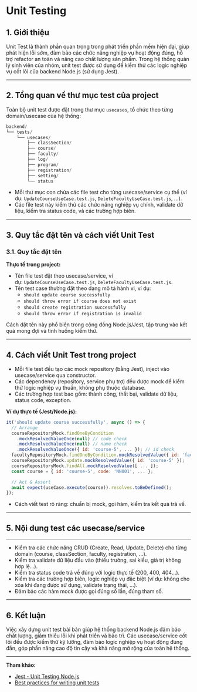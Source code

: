 # Unit Testing

## **1. Giới thiệu**

Unit Test là thành phần quan trọng trong phát triển phần mềm hiện đại, giúp phát hiện lỗi sớm, đảm bảo các chức năng nghiệp vụ hoạt động đúng, hỗ trợ refactor an toàn và nâng cao chất lượng sản phẩm. Trong hệ thống quản lý sinh viên của nhóm, unit test được sử dụng để kiểm thử các logic nghiệp vụ cốt lõi của backend Node.js (sử dụng Jest).

---

## **2. Tổng quan về thư mục test của project**

Toàn bộ unit test được đặt trong thư mục `usecases`, tổ chức theo từng domain/usecase của hệ thống:

```csharp
backend/
└── tests/
    └── usecases/
        ├── classSection/
        ├── course/
        ├── faculty/
        ├── log/
        ├── program/
        ├── registration/
        ├── setting/
        └── status
```

- Mỗi thư mục con chứa các file test cho từng usecase/service cụ thể (ví dụ: `UpdateCourseUseCase.test.js`, `DeleteFacultyUseCase.test.js`, ...).
- Các file test này kiểm thử các chức năng nghiệp vụ chính, validate dữ liệu, kiểm tra status code, và các trường hợp biên.

---

## **3. Quy tắc đặt tên và cách viết Unit Test**

### 3.1. Quy tắc đặt tên

**Thực tế trong project:**

- Tên file test đặt theo usecase/service, ví dụ: `UpdateCourseUseCase.test.js`, `DeleteFacultyUseCase.test.js`.
- Tên test case thường đặt theo dạng mô tả hành vi, ví dụ:
    - `should update course successfully`
    - `should throw error if course does not exist`
    - `should create registration successfully`
    - `should throw error if registration is invalid`

Cách đặt tên này phổ biến trong cộng đồng Node.js/Jest, tập trung vào kết quả mong đợi và tình huống kiểm thử.

---

## **4. Cách viết Unit Test trong project**

- Mỗi file test đều tạo các mock repository (bằng Jest), inject vào usecase/service qua constructor.
- Các dependency (repository, service phụ trợ) đều được mock để kiểm thử logic nghiệp vụ thuần, không phụ thuộc database.
- Các trường hợp test bao gồm: thành công, thất bại, validate dữ liệu, status code, exception.

**Ví dụ thực tế (Jest/Node.js):**

```jsx
it('should update course successfully', async () => {
  // Arrange
  courseRepositoryMock.findOneByCondition
    .mockResolvedValueOnce(null) // code check
    .mockResolvedValueOnce(null) // name check
    .mockResolvedValueOnce({ id: 'course-5', ... }); // id check
  facultyRepositoryMock.findOneByCondition.mockResolvedValue({ id: 'faculty-1' });
  courseRepositoryMock.update.mockResolvedValue({ id: 'course-5' });
  courseRepositoryMock.findAll.mockResolvedValue([ ... ]);
  const course = { id: 'course-5', code: 'NN001', ... };

  // Act & Assert
  await expect(useCase.execute(course)).resolves.toBeDefined();
});
```

- Cách viết test rõ ràng: chuẩn bị mock, gọi hàm, kiểm tra kết quả trả về.

---

## **5. Nội dung test các usecase/service**

---

- Kiểm tra các chức năng CRUD (Create, Read, Update, Delete) cho từng domain (course, classSection, faculty, registration, ...).
- Kiểm tra validate dữ liệu đầu vào (thiếu trường, sai kiểu, giá trị không hợp lệ...).
- Kiểm tra status code trả về đúng với logic thực tế (200, 400, 404...).
- Kiểm tra các trường hợp biên, logic nghiệp vụ đặc biệt (ví dụ: không cho xóa khi đang được sử dụng, validate trạng thái, ...).
- Đảm bảo các hàm mock được gọi đúng số lần, đúng tham số.

---

## **6. Kết luận**

Việc xây dựng unit test bài bản giúp hệ thống backend Node.js đảm bảo chất lượng, giảm thiểu lỗi khi phát triển và bảo trì. Các usecase/service cốt lõi đều được kiểm thử kỹ lưỡng, đảm bảo logic nghiệp vụ hoạt động đúng đắn, góp phần nâng cao độ tin cậy và khả năng mở rộng của toàn hệ thống.

---

**Tham khảo:**

- [Jest - Unit Testing Node.js](https://jestjs.io/docs/getting-started)
- [Best practices for writing unit tests](https://jestjs.io/docs/asynchronous)